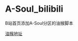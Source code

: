 # A-Soul_bilibili
B站首页添加A-Soul分区的油猴脚本

[油猴地址](https://greasyfork.org/zh-CN/scripts/440571-b%E7%AB%99%E9%A6%96%E9%A1%B5%E6%B7%BB%E5%8A%A0a-soul%E5%88%86%E5%8C%BA)
